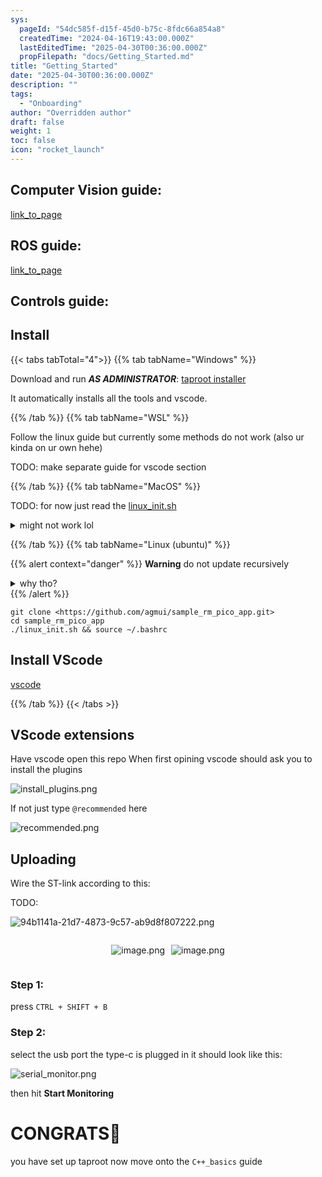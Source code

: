 ```yaml
---
sys:
  pageId: "54dc585f-d15f-45d0-b75c-8fdc66a854a8"
  createdTime: "2024-04-16T19:43:00.000Z"
  lastEditedTime: "2025-04-30T00:36:00.000Z"
  propFilepath: "docs/Getting_Started.md"
title: "Getting_Started"
date: "2025-04-30T00:36:00.000Z"
description: ""
tags:
  - "Onboarding"
author: "Overridden author"
draft: false
weight: 1
toc: false
icon: "rocket_launch"
---
```


## Computer Vision guide:

[link_to_page](86d45bc0-388b-4d26-8848-44f255f73d0e)

## ROS guide:

[link_to_page](3c76c1de-ec8f-46d6-8b0a-294005edc2d5)

## Controls guide:

## Install

{{< tabs tabTotal="4">}}
{{% tab tabName="Windows" %}}

Download and run _**AS ADMINISTRATOR**_: [taproot installer](https://github.com/Thornbots/TeachingFreshies/releases/tag/1.0)

It automatically installs all the tools and vscode.

{{% /tab %}}
{{% tab tabName="WSL" %}}

Follow the linux guide but currently some methods do not work (also ur kinda on ur own hehe)

TODO: make separate guide for vscode section

{{% /tab %}}
{{% tab tabName="MacOS" %}}

TODO: for now just read the [linux_init.sh](https://github.com/agmui/sample_rm_pico_app/blob/main/linux_init.sh)

<details>
<summary>might not work lol</summary>

`brew install libusb pkg-config`

Next install: [vscode](https://code.visualstudio.com/Download)

</details>

{{% /tab %}}
{{% tab tabName="Linux (ubuntu)" %}}

{{% alert context="danger" %}}
**Warning** do not update recursively
<details>
<summary>why tho?</summary>
There are some submodules that may go on for a while (like tinyusb) and I highly
recommend you don't need to get them.
If you want to see what submodules I update just look in `linux_init.sh`
</details>
{{% /alert %}}

```shell
git clone <https://github.com/agmui/sample_rm_pico_app.git>
cd sample_rm_pico_app
./linux_init.sh && source ~/.bashrc
```

## Install VScode

[vscode](https://code.visualstudio.com/Download)

{{% /tab %}}
{{< /tabs >}}

## VScode extensions

Have vscode open this repo
When first opining vscode should ask you to install the plugins

![install_plugins.png](https://prod-files-secure.s3.us-west-2.amazonaws.com/d518164a-d88e-44d1-a4ee-3adb3bd8bce0/89bd30f0-1825-4e77-867b-0a41ce370880/install_plugins.png?X-Amz-Algorithm=AWS4-HMAC-SHA256&X-Amz-Content-Sha256=UNSIGNED-PAYLOAD&X-Amz-Credential=ASIAZI2LB46633ATOWPW%2F20250716%2Fus-west-2%2Fs3%2Faws4_request&X-Amz-Date=20250716T051619Z&X-Amz-Expires=3600&X-Amz-Security-Token=IQoJb3JpZ2luX2VjED0aCXVzLXdlc3QtMiJGMEQCIBJdl4VFl6TQl8s5AJS6eSdZHABHm1zVQUIpQbeg7wwbAiA9o3LRscloePApucjLd4zzItyDGvP%2BsrB4Cpy36Njrnyr%2FAwhWEAAaDDYzNzQyMzE4MzgwNSIM4PYt5xANhgP0VTC4KtwDWj73r%2BF7H0BAjH%2FUHMQ5JasrJku8XeRvwol%2F5qnqsHl6A%2Fg3ZhB7FjVnVcHgNmUPqya0HvO2qDTLfy8cyrvkyQp9X5zKxu%2B%2FGdcDfC%2FcnelvireKDaITZmrfMiVLqYb2lROZxftJgiMH5WB53P%2BPmd8IBhqp30sxqfYkF8MlPG5nC0S%2FPoch%2FjIzt%2FIK12XJ9%2F8JwaV6%2Fp7h5rlorzFYiy59C0%2BQvVT6Zh9hboQzdeJrttoPHBbOk50x9j%2F6lrcitdoO1HXd32sVqoxHWHoDByf3CIlEXbkVI1QMjG0JZ02k%2BwxNmOScFZuhP0uU87yWvqq3DXfQ2y3AASCqzkrFagAyMGwSQ%2FQHZfU2%2FtTqeEzG4TQJihp86XiyDs%2FAyiLpJTV0c8QwEsAmg0%2B908x3l%2BmboPELocdyXAIucaL8Xb5yBhfewR8u8Smjo%2BSwzYQ1d3X6dL3izWwQNxwRBAEAqSpBnPlXEY5MQD2MBkb2s9wKfN3hB6jlqx6U7%2BowyLpuPtilOsnnN90OYgapVGm30eA7kpCE4eGvUZGl5A0TsXzLvuIpeT5HXKtZ9HW%2FFvldYNTyWa5yUfPNrds8EgvNpY3TbFF7ES%2BHPqCElU%2FjmVaB%2BUz16e3O1I9Wtk4wmt3cwwY6pgEHddNVejxU4TgcbFb1Ug91H02QM5IurHtaMzhMynT4fpcNrfP%2FZkmcxwmW2QN3vzhUoCHCV7buGB1fkul8LQ7t05XIYeVgT0T5hMew5zoiL9DIRmDVP3MWcBPs9yDWP0fVxVXHZ49cQ9uiUKrZpHkO68Px7BUCiLnoTGWYB03fn6sMU%2BmjCG508JFRK2oc0PVWZgoyl97%2B2iXcxsKmxW%2BAoFgqnkuM&X-Amz-Signature=03d5ab3b8c74f4ba6551671c64e4c7dce45f61a912b95aa2b15447c96600d126&X-Amz-SignedHeaders=host&x-amz-checksum-mode=ENABLED&x-id=GetObject)

If not just type `@recommended` here  

![recommended.png](https://prod-files-secure.s3.us-west-2.amazonaws.com/d518164a-d88e-44d1-a4ee-3adb3bd8bce0/61e661e9-5d85-4dfc-be0d-8d2097a5e793/recommended.png?X-Amz-Algorithm=AWS4-HMAC-SHA256&X-Amz-Content-Sha256=UNSIGNED-PAYLOAD&X-Amz-Credential=ASIAZI2LB46633ATOWPW%2F20250716%2Fus-west-2%2Fs3%2Faws4_request&X-Amz-Date=20250716T051619Z&X-Amz-Expires=3600&X-Amz-Security-Token=IQoJb3JpZ2luX2VjED0aCXVzLXdlc3QtMiJGMEQCIBJdl4VFl6TQl8s5AJS6eSdZHABHm1zVQUIpQbeg7wwbAiA9o3LRscloePApucjLd4zzItyDGvP%2BsrB4Cpy36Njrnyr%2FAwhWEAAaDDYzNzQyMzE4MzgwNSIM4PYt5xANhgP0VTC4KtwDWj73r%2BF7H0BAjH%2FUHMQ5JasrJku8XeRvwol%2F5qnqsHl6A%2Fg3ZhB7FjVnVcHgNmUPqya0HvO2qDTLfy8cyrvkyQp9X5zKxu%2B%2FGdcDfC%2FcnelvireKDaITZmrfMiVLqYb2lROZxftJgiMH5WB53P%2BPmd8IBhqp30sxqfYkF8MlPG5nC0S%2FPoch%2FjIzt%2FIK12XJ9%2F8JwaV6%2Fp7h5rlorzFYiy59C0%2BQvVT6Zh9hboQzdeJrttoPHBbOk50x9j%2F6lrcitdoO1HXd32sVqoxHWHoDByf3CIlEXbkVI1QMjG0JZ02k%2BwxNmOScFZuhP0uU87yWvqq3DXfQ2y3AASCqzkrFagAyMGwSQ%2FQHZfU2%2FtTqeEzG4TQJihp86XiyDs%2FAyiLpJTV0c8QwEsAmg0%2B908x3l%2BmboPELocdyXAIucaL8Xb5yBhfewR8u8Smjo%2BSwzYQ1d3X6dL3izWwQNxwRBAEAqSpBnPlXEY5MQD2MBkb2s9wKfN3hB6jlqx6U7%2BowyLpuPtilOsnnN90OYgapVGm30eA7kpCE4eGvUZGl5A0TsXzLvuIpeT5HXKtZ9HW%2FFvldYNTyWa5yUfPNrds8EgvNpY3TbFF7ES%2BHPqCElU%2FjmVaB%2BUz16e3O1I9Wtk4wmt3cwwY6pgEHddNVejxU4TgcbFb1Ug91H02QM5IurHtaMzhMynT4fpcNrfP%2FZkmcxwmW2QN3vzhUoCHCV7buGB1fkul8LQ7t05XIYeVgT0T5hMew5zoiL9DIRmDVP3MWcBPs9yDWP0fVxVXHZ49cQ9uiUKrZpHkO68Px7BUCiLnoTGWYB03fn6sMU%2BmjCG508JFRK2oc0PVWZgoyl97%2B2iXcxsKmxW%2BAoFgqnkuM&X-Amz-Signature=575ebee6f756addf2e9c1eb1eb10df23fb2b7bde45452c2c30f05688afdd561c&X-Amz-SignedHeaders=host&x-amz-checksum-mode=ENABLED&x-id=GetObject)

## Uploading

Wire the ST-link according to this:

TODO:

![94b1141a-21d7-4873-9c57-ab9d8f807222.png](https://prod-files-secure.s3.us-west-2.amazonaws.com/d518164a-d88e-44d1-a4ee-3adb3bd8bce0/e5fad17d-ab82-4300-9f4c-505ab4b1202c/94b1141a-21d7-4873-9c57-ab9d8f807222.png?X-Amz-Algorithm=AWS4-HMAC-SHA256&X-Amz-Content-Sha256=UNSIGNED-PAYLOAD&X-Amz-Credential=ASIAZI2LB46633ATOWPW%2F20250716%2Fus-west-2%2Fs3%2Faws4_request&X-Amz-Date=20250716T051619Z&X-Amz-Expires=3600&X-Amz-Security-Token=IQoJb3JpZ2luX2VjED0aCXVzLXdlc3QtMiJGMEQCIBJdl4VFl6TQl8s5AJS6eSdZHABHm1zVQUIpQbeg7wwbAiA9o3LRscloePApucjLd4zzItyDGvP%2BsrB4Cpy36Njrnyr%2FAwhWEAAaDDYzNzQyMzE4MzgwNSIM4PYt5xANhgP0VTC4KtwDWj73r%2BF7H0BAjH%2FUHMQ5JasrJku8XeRvwol%2F5qnqsHl6A%2Fg3ZhB7FjVnVcHgNmUPqya0HvO2qDTLfy8cyrvkyQp9X5zKxu%2B%2FGdcDfC%2FcnelvireKDaITZmrfMiVLqYb2lROZxftJgiMH5WB53P%2BPmd8IBhqp30sxqfYkF8MlPG5nC0S%2FPoch%2FjIzt%2FIK12XJ9%2F8JwaV6%2Fp7h5rlorzFYiy59C0%2BQvVT6Zh9hboQzdeJrttoPHBbOk50x9j%2F6lrcitdoO1HXd32sVqoxHWHoDByf3CIlEXbkVI1QMjG0JZ02k%2BwxNmOScFZuhP0uU87yWvqq3DXfQ2y3AASCqzkrFagAyMGwSQ%2FQHZfU2%2FtTqeEzG4TQJihp86XiyDs%2FAyiLpJTV0c8QwEsAmg0%2B908x3l%2BmboPELocdyXAIucaL8Xb5yBhfewR8u8Smjo%2BSwzYQ1d3X6dL3izWwQNxwRBAEAqSpBnPlXEY5MQD2MBkb2s9wKfN3hB6jlqx6U7%2BowyLpuPtilOsnnN90OYgapVGm30eA7kpCE4eGvUZGl5A0TsXzLvuIpeT5HXKtZ9HW%2FFvldYNTyWa5yUfPNrds8EgvNpY3TbFF7ES%2BHPqCElU%2FjmVaB%2BUz16e3O1I9Wtk4wmt3cwwY6pgEHddNVejxU4TgcbFb1Ug91H02QM5IurHtaMzhMynT4fpcNrfP%2FZkmcxwmW2QN3vzhUoCHCV7buGB1fkul8LQ7t05XIYeVgT0T5hMew5zoiL9DIRmDVP3MWcBPs9yDWP0fVxVXHZ49cQ9uiUKrZpHkO68Px7BUCiLnoTGWYB03fn6sMU%2BmjCG508JFRK2oc0PVWZgoyl97%2B2iXcxsKmxW%2BAoFgqnkuM&X-Amz-Signature=1ff8faf401ba225a396130c948a4551f1545536eb9ce1e636ce3ab2595f45463&X-Amz-SignedHeaders=host&x-amz-checksum-mode=ENABLED&x-id=GetObject)

<div style="display: flex;flex-direction: row; column-gap:10px; max-width: 630px;justify-content: center;">
<div>

![image.png](https://prod-files-secure.s3.us-west-2.amazonaws.com/d518164a-d88e-44d1-a4ee-3adb3bd8bce0/210ecb78-1116-4d7b-b9b7-2292f66fa2c2/image.png?X-Amz-Algorithm=AWS4-HMAC-SHA256&X-Amz-Content-Sha256=UNSIGNED-PAYLOAD&X-Amz-Credential=ASIAZI2LB466Q6MYLEFX%2F20250716%2Fus-west-2%2Fs3%2Faws4_request&X-Amz-Date=20250716T051622Z&X-Amz-Expires=3600&X-Amz-Security-Token=IQoJb3JpZ2luX2VjED0aCXVzLXdlc3QtMiJHMEUCIQDLuPua%2FZtE2TsDqP9QL4nU19gcNdmiyR3CAxZVwJPGCQIgJrDFHkYFsIp7HtT7JWqynY5rwO2Parb9fG9FOmg1Zmkq%2FwMIVhAAGgw2Mzc0MjMxODM4MDUiDBEsgZT1WhEyv4d97CrcA61WHEblutDPgSsvdKUpQxWrec35x6xmO87rCZ1d1u%2BvcwhH5putwMWIqFqmH1huub1NKCghW60JMh8y6Du9ahS9IZgL60R4aCceiCuCDodQ%2FZOnDnbcF6FUdok8e4jWL3QaXRM2M7C6ubPtYxA35eKQ19s5SdPwtKpoZRDgiE1b5xqsLHNHX%2Bdg3mHL%2FG6I4ElnX7x2c6OtYygWmiLhciZJPRT8GVo2vX1A6EBjCX%2BXAtFWcdOKS4c52NNf13ssQDZv9B2stEHZBIYpogkztdG3eHqcSu2VTwoMugm662clqAvNXt29ztVtz4g0yc9LVdNylD%2BkCTmv7pVgRjvCHIgi%2Bi1y9%2F9a9461zMMIObwgZjmNI7k3ZrNTMwpn5BQe9W8GSZ9nKGqRvo%2Fu%2BsuCQH7u8HlaOvbwCZaEBgqpTpOFZwFmUPiYCkIsJ5jHluwNlUTYIKO9nGtyFlSymUF0IFGAT7TsaLRHO5FCs8z8jzMCrlv3gMISBACx9pVeKgQtFoX5%2FKfYEFQ9BgBLfOJ5UK5%2FqnwkJAUy5GcV1tnNQi4DnKk%2Bi3riyl9QxXZu4iWz9a2V7f2kJkxdYGsRTRCLOXTYCC6qDc7lLFabx9U0rRoRLdnNFr0089uIUu90MPbc3MMGOqUBY2D9TgaqRbDsWm0%2Fzl%2FQXASIlS6bJ0cmdpxnw%2Bdg5HuC1cVeB3Bpa27oFcTkpvpi3UKB7fSrMzG2TQcBzUASrh2%2B8HquRR2G3hePz02%2B9lqpj5xUUFxgBt1oo7fBEpF6d%2B3LF%2F0jiK2LJS3tfEXmOYX%2FA5oTXU%2BHkiPH0UG6GQxEkIRUAsk5scdpex8K0oPSKajRhAxLqDKgXRdvFKXaRYQw6dQe&X-Amz-Signature=0f653a7576b151778bb54b09412fa37b580d3573bdf648318c3c55b347763063&X-Amz-SignedHeaders=host&x-amz-checksum-mode=ENABLED&x-id=GetObject)

</div>
<div>

![image.png](https://prod-files-secure.s3.us-west-2.amazonaws.com/d518164a-d88e-44d1-a4ee-3adb3bd8bce0/33a0fd0f-8ca6-4a86-8e09-26e95ded1fff/image.png?X-Amz-Algorithm=AWS4-HMAC-SHA256&X-Amz-Content-Sha256=UNSIGNED-PAYLOAD&X-Amz-Credential=ASIAZI2LB4663TZ7UAXB%2F20250716%2Fus-west-2%2Fs3%2Faws4_request&X-Amz-Date=20250716T051622Z&X-Amz-Expires=3600&X-Amz-Security-Token=IQoJb3JpZ2luX2VjED0aCXVzLXdlc3QtMiJHMEUCIBUZ%2Fb04Z4wbD3LOyMyL0NXV%2BHh1eWcScFcwUVz721aTAiEAyGSAd1bNz3hPI8UkhZO%2F79snneoxlRIKKb0Djz1DrmYq%2FwMIVhAAGgw2Mzc0MjMxODM4MDUiDEwS%2BesNSj5G6RdM%2BircA4jw2qoDfEF93w88EuI8xNMmqg7APZ63azlbgYR7inwnxPO0ctOCw4WSad%2BTTfQRvVXoGUEoYJzzCT0cB%2FoqoaPwCe8zUeFHEbItWE%2BzPqzk11qhXP98lC77S5nI7ap%2Bm60tcKZ7PRE%2FOGNBagTp%2FhtMSUVxJ9c4hkhglEUj8xIkK%2BVcckmRlZnf98iXs8jd%2BAZB6zIPeJajYDM4Vb7dwM%2B0ZEar3KmaH9y90WQKkdwvWW1Crm4WghW%2BeZrh1CghzQVQ4JHt%2B%2B1KtbkDwjKi3UK06Qzn7FYGNk6vKnPIwgpGNp1UJ2Rqfy09pNwPuQFKHSMFax7XikLbs67RrQzamzcpKrrDQ8PJFBedBXUPJU8E2HsPuW%2FaKYrLPMA09SDcWu0KbQuiPMwIp%2BTOGbCKd0%2Fo1rTDLP73x4Q0CP7VoNGMPrZUMzuSaCdy6qDX%2BqYFhFvApe9goAJ3bwgUIwYw7YwgaV6ivuIfyaQ1EXvYPm5lYyjLN7AVjbMjWcRiCfoxV%2FrjXa64mEZrW1uSVUI5uDLXznBNIOG%2BzNYtarptTIomuKiz7zAjkQuyCaMdQuoYedgrHzhmIvibXUijGXlqkUZFVfOHK8iCE7btS0FLPW8H40hU0UWD8vSWjtCEMJPd3MMGOqUB%2FRVSYfHpi4y4aeeGM3DMYQxng4egCHKpOJ98kJ1AKTHb5eIAXrt3R9P%2BLB3K5CEmT1J9OYeVgVqG19M3x3WwoAX9VLquJOpSE1akdQIDD2cJ0MULV49kBTSFwPJPxmF%2BhbHivEFx%2FFcUYgJGXfE1LeTr3Lgt1IDym43WjrsqzL13J7P3zQ7f8NjGn2oZz3p03S9%2BSAEHwPnrN93Jaa54piJMvyiv&X-Amz-Signature=18277dcd97426a3dc85180edc2ca6ff24f54ab78c2a4cf5b44d4ae43e8ecf586&X-Amz-SignedHeaders=host&x-amz-checksum-mode=ENABLED&x-id=GetObject)

</div>
</div>

### Step 1:

press `CTRL + SHIFT + B`

### Step 2:

select the usb port the type-c is plugged in it should look like this:

![serial_monitor.png](https://prod-files-secure.s3.us-west-2.amazonaws.com/d518164a-d88e-44d1-a4ee-3adb3bd8bce0/f03f4774-05d4-4393-b6a0-d5efb6d315ab/serial_monitor.png?X-Amz-Algorithm=AWS4-HMAC-SHA256&X-Amz-Content-Sha256=UNSIGNED-PAYLOAD&X-Amz-Credential=ASIAZI2LB46633ATOWPW%2F20250716%2Fus-west-2%2Fs3%2Faws4_request&X-Amz-Date=20250716T051619Z&X-Amz-Expires=3600&X-Amz-Security-Token=IQoJb3JpZ2luX2VjED0aCXVzLXdlc3QtMiJGMEQCIBJdl4VFl6TQl8s5AJS6eSdZHABHm1zVQUIpQbeg7wwbAiA9o3LRscloePApucjLd4zzItyDGvP%2BsrB4Cpy36Njrnyr%2FAwhWEAAaDDYzNzQyMzE4MzgwNSIM4PYt5xANhgP0VTC4KtwDWj73r%2BF7H0BAjH%2FUHMQ5JasrJku8XeRvwol%2F5qnqsHl6A%2Fg3ZhB7FjVnVcHgNmUPqya0HvO2qDTLfy8cyrvkyQp9X5zKxu%2B%2FGdcDfC%2FcnelvireKDaITZmrfMiVLqYb2lROZxftJgiMH5WB53P%2BPmd8IBhqp30sxqfYkF8MlPG5nC0S%2FPoch%2FjIzt%2FIK12XJ9%2F8JwaV6%2Fp7h5rlorzFYiy59C0%2BQvVT6Zh9hboQzdeJrttoPHBbOk50x9j%2F6lrcitdoO1HXd32sVqoxHWHoDByf3CIlEXbkVI1QMjG0JZ02k%2BwxNmOScFZuhP0uU87yWvqq3DXfQ2y3AASCqzkrFagAyMGwSQ%2FQHZfU2%2FtTqeEzG4TQJihp86XiyDs%2FAyiLpJTV0c8QwEsAmg0%2B908x3l%2BmboPELocdyXAIucaL8Xb5yBhfewR8u8Smjo%2BSwzYQ1d3X6dL3izWwQNxwRBAEAqSpBnPlXEY5MQD2MBkb2s9wKfN3hB6jlqx6U7%2BowyLpuPtilOsnnN90OYgapVGm30eA7kpCE4eGvUZGl5A0TsXzLvuIpeT5HXKtZ9HW%2FFvldYNTyWa5yUfPNrds8EgvNpY3TbFF7ES%2BHPqCElU%2FjmVaB%2BUz16e3O1I9Wtk4wmt3cwwY6pgEHddNVejxU4TgcbFb1Ug91H02QM5IurHtaMzhMynT4fpcNrfP%2FZkmcxwmW2QN3vzhUoCHCV7buGB1fkul8LQ7t05XIYeVgT0T5hMew5zoiL9DIRmDVP3MWcBPs9yDWP0fVxVXHZ49cQ9uiUKrZpHkO68Px7BUCiLnoTGWYB03fn6sMU%2BmjCG508JFRK2oc0PVWZgoyl97%2B2iXcxsKmxW%2BAoFgqnkuM&X-Amz-Signature=c476968576c9a5fbd1a55a579aabfa9142e768d685c7ab07b082b22ce4d13c74&X-Amz-SignedHeaders=host&x-amz-checksum-mode=ENABLED&x-id=GetObject)

then hit **Start Monitoring**

# CONGRATS🎉

you have set up taproot now move onto the `C++_basics` guide
